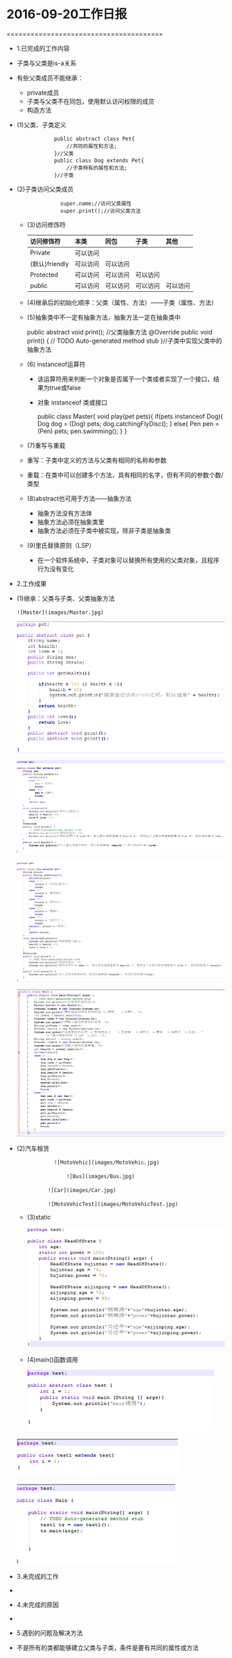 # 2016-09-20工作日报

=======================================

*   1.已完成的工作内容

*   子类与父类是is-a关系 

*   有些父类成员不能继承：
    * private成员
    * 子类与父类不在同包，使用默认访问权限的成员
    * 构造方法

*   (1)父类、子类定义

                    public abstract class Pet{     
                    	//共同的属性和方法;
                    }//父类 
                    public class Dog extends Pet{ 
                    	//子类特有的属性和方法;
                    }//子类

*   (2)子类访问父类成员

                      super.name;//访问父类属性
                      super.print();//访问父类方法

    * (3)访问修饰符

      | 访问修饰符        | 本类   | 同包   | 子类   | 其他   |
      | :----------- | :--- | :--- | :--- | :--- |
      | Private      | 可以访问 |      |      |      |
      | (默认)friendly | 可以访问 | 可以访问 |      |      |
      | Protected    | 可以访问 | 可以访问 | 可以访问 |      |
      | public       | 可以访问 | 可以访问 | 可以访问 | 可以访问 |

    * (4)继承后的初始化顺序：父类（属性、方法）——子类（属性、方法）

    * (5)抽象类中不一定有抽象方法，抽象方法一定在抽象类中

      	public abstract void print(); //父类抽象方法
      	@Override
      	public void print() {
      		// TODO Auto-generated method stub
      	}//子类中实现父类中的抽象方法

    * (6) instanceof运算符

      * 该运算符用来判断一个对象是否属于一个类或者实现了一个接口，结果为true或false
      * 对象 instanceof  类或接口 



          public class Master{
          	void play(pet pets){
          		if(pets instanceof Dog){
          			Dog dog = (Dog) pets;
          			dog.catchingFlyDisc();
          		}
                  else{
                  	Pen pen = (Pen) pets;
                  	pen.swimming();
                  }
              }

          
     * (7)重写与重载  
      * 重写：子类中定义的方法与父类有相同的名称和参数
      * 重载：在类中可以创建多个方法，具有相同的名字，但有不同的参数个数/类型
    
    * (8)abstract也可用于方法——抽象方法
    
      * 抽象方法没有方法体
      * 抽象方法必须在抽象类里
      * 抽象方法必须在子类中被实现，除非子类是抽象类
    
    * (9)里氏替换原则（LSP）
    
      * 在一个软件系统中，子类对象可以替换所有使用的父类对象，且程序行为没有变化

*   2.工作成果


*   (1)继承：父类与子类、父类抽象方法 

     	![Master](images/Master.jpg)

    ![pet](images/pet.jpg)

    ![Pen](images/Pen.jpg)

    ![Dog](images/Dog.jpg)

    ![petmain](images/petmain.jpg)

*   (2)汽车租赁

                  	![MotoVehic](images/MotoVehic.jpg)

                    	![Bus](images/Bus.jpg)

                  ![Car](images/Car.jpg)

                  ![MotoVehicTest](images/MotoVehicTest.jpg)

    * (3)static

      	![HeadOfState](images/HeadOfState.jpg)

    * (4)main()函数调用

      	![test](images/test.jpg)

    ![test1](images/test1.jpg)

    ![testmain](images/testmain.jpg)

*   3.未完成的工作

*   ​

*   4.未完成的原因

*   ​

*   5.遇到的问题及解决方法

*   不是所有的类都能够建立父类与子类，条件是要有共同的属性或方法
